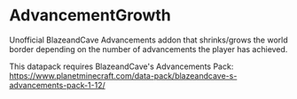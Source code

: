 # AdvancementGrowth
Unofficial BlazeandCave Advancements addon that shrinks/grows the world border depending on the number of advancements the player has achieved.

This datapack requires BlazeandCave's Advancements Pack: https://www.planetminecraft.com/data-pack/blazeandcave-s-advancements-pack-1-12/

